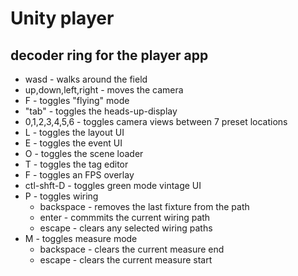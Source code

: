 # Unity player

## decoder ring for the player app
- wasd                - walks around the field
- up,down,left,right  - moves the camera
- F                   - toggles "flying" mode
- "tab"               - toggles the heads-up-display
- 0,1,2,3,4,5,6       - toggles camera views between 7 preset locations
- L                   - toggles the layout UI
- E                   - toggles the event UI
- O                   - toggles the scene loader
- T                   - toggles the tag editor
- F                   - toggles an FPS overlay
- ctl-shft-D          - toggles green mode vintage UI
- P                   - toggles wiring 
  -   backspace         - removes the last fixture from the path
  -   enter             - commmits the current wiring path
  -   escape            - clears any selected wiring paths
- M                   - toggles measure mode
  -   backspace         - clears the current measure end
  -   escape            - clears the current measure start
  